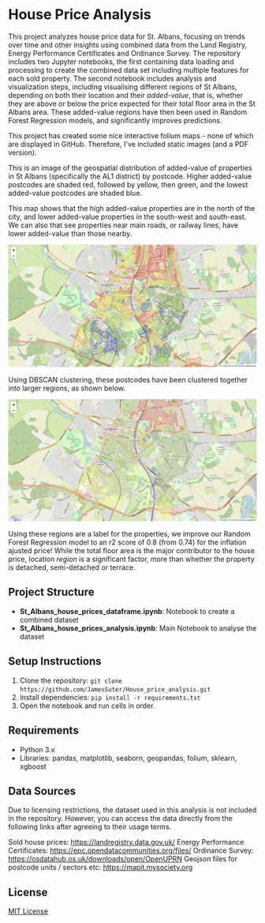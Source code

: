 # House Price Analysis

This project analyzes house price data for St. Albans, focusing on trends over time and other insights using combined data from the Land Registry, Energy Performance Certificates and Ordinance Survey. The repository includes two Jupyter notebooks, the first containing data loading and processing to create the combined data set including multiple features for each sold property. The second notebook includes analysis and visualization steps, including visualising different regions of St Albans, depending on both their location and their *added-value*, that is, whether they are above or below the price expected for their total floor area in the St Albans area. These added-value regions have then been used in Random Forest Regression models, and significantly improves predictions.

This project has created some nice interactive folium maps - none of which are displayed in GitHub. Therefore, I've included static images (and a PDF version). 

This is an image of the geospatial distribution of added-value of properties in St Albans (specifically the AL1 district) by postcode. Higher added-value postcodes are shaded red, followed by yellow, then green, and the lowest added-value postcodes are shaded blue. 

This map shows that the high added-value properties are in the north of the city, and lower added-value properties in the south-west and south-east. We can also that see properties near main roads, or railway lines, have lower added-value than those nearby. 

![](./St_Albans_postcodes.png)

Using DBSCAN clustering, these postcodes have been clustered together into larger regions, as shown below. 

![](./St_Albans_regions.png)

Using these regions are a label for the properties, we improve our Random Forest Regression model to an r2 score of 0.8 (from 0.74) for the inflation ajusted price! While the total floor area is the major contributor to the house price, location *region* is a significant factor, more than whether the property is detached, semi-detached or terrace.  


## Project Structure
- **St_Albans_house_prices_dataframe.ipynb**: Notebook to create a combined dataset
- **St_Albans_house_prices_analysis.ipynb**: Main Notebook to analyse the dataset

## Setup Instructions
1. Clone the repository: `git clone https://github.com/JamesSuter/House_price_analysis.git`
2. Install dependencies: `pip install -r requirements.txt`
3. Open the notebook and run cells in order.

## Requirements
- Python 3.x
- Libraries: pandas, matplotlib, seaborn, geopandas, folium, sklearn, xgboost
  
## Data Sources
Due to licensing restrictions, the dataset used in this analysis is not included in the repository. However, you can access the data directly from the following links after agreeing to their usage terms.

Sold house prices: https://landregistry.data.gov.uk/
Energy Performance Certificates: https://epc.opendatacommunities.org/files/
Ordinance Survey: https://osdatahub.os.uk/downloads/open/OpenUPRN
Geojson files for postcode units / sectors etc: https://mapit.mysociety.org

## License
[MIT License](LICENSE)
